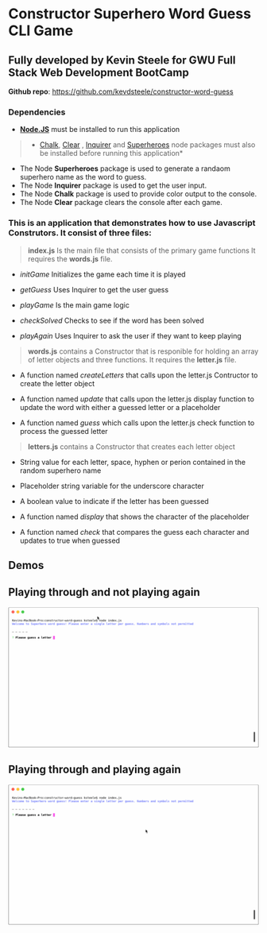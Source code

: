 # Constructor Superhero Word Guess CLI Game

## Fully developed by Kevin Steele for GWU Full Stack Web Development BootCamp 

**Github repo**: https://github.com/kevdsteele/constructor-word-guess

### Dependencies

* **[Node.JS](https://nodejs.org/en/download/)** must be installed to run this application

> * [Chalk](https://www.npmjs.com/package/chalk), [Clear](https://www.npmjs.com/package/clear) , [Inquirer](https://www.npmjs.com/package/inquirer) and [Superheroes](https://www.npmjs.com/package/superheroes) node packages must also be installed before running this application*

* The Node **Superheroes** package is used to generate a randaom superhero name as the word to guess. 
* The Node **Inquirer** package is used to get the user input. 
* The Node **Chalk** package is used to provide color output to the console. 
* The Node **Clear** package clears the console after each game.


### This is an application that demonstrates how to use Javascript Construtors. It consist of three files:

> **index.js** Is the main file that consists of the primary game functions
> It requires the **words.js** file. 

* *initGame* Initializes the game each time it is played 

* *getGuess* Uses Inquirer to get the user guess

* *playGame* Is the main game logic

* *checkSolved* Checks to see if the word has been solved 

* *playAgain* Uses Inquirer to ask the user if they want to keep playing 

> **words.js** contains a Constructor that is responible for holding an array of letter objects and three functions. It requires the **letter.js** file. 

* A function named *createLetters* that calls upon the letter.js Contructor to create the letter object

* A function named *update* that calls upon the letter.js display function to update the word with either a guessed letter or a placeholder

* A function named *guess* which calls upon the letter.js check function to process the guessed letter 

> **letters.js** contains a Constructor that creates each letter object

* String value for each letter, space, hyphen or perion contained in the random superhero name 

* Placeholder string variable for the underscore character 

* A boolean value to indicate if the letter has been guessed 

* A function named *display* that shows the character of the placeholder 

* A function named *check* that compares the guess each character and updates to true when guessed 


## Demos

## Playing through and not playing again 

![Demo 1 ](demo1.gif)

## Playing through and playing again 

![Demo 2 ](demo2.gif)


